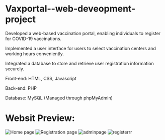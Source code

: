 # Vaxportal--web-deveopment-project
Developed a web-based vaccination portal, enabling individuals to register for COVID-19 vaccinations.

Implemented a user interface for users to select vaccination centers and working hours conveniently.

Integrated a database to store and retrieve user registration information securely.

Front-end: HTML, CSS, Javascript

Back-end: PHP

Database: MySQL (Managed through phpMyAdmin)

# Websit Preview:
![Home page](https://github.com/Abhijeetgaurav/Vaxportal--web-deveopment-project/assets/83373398/7b998be0-78c1-41a2-be0d-f34b3e608b1b)
![Registration page](https://github.com/Abhijeetgaurav/Vaxportal--web-deveopment-project/assets/83373398/577e913c-6a3c-45d7-acac-ff91f09c68c5)
![adminpage](https://github.com/Abhijeetgaurav/Vaxportal--web-deveopment-project/assets/83373398/147f3e4f-5555-459b-a6f3-b7c87132df09)
![registerrr](https://github.com/Abhijeetgaurav/Vaxportal--web-deveopment-project/assets/83373398/afa824ba-fbb8-4f93-8584-60bb994f9ed1)
